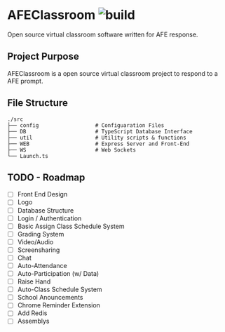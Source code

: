 # AFEClassroom ![build](https://img.shields.io/badge/build-passing-brightgreen.svg?style=flat)
Open source virtual classroom software written for AFE response.

## Project Purpose
AFEClassroom is a open source virtual classroom project to respond to a AFE prompt.

## File Structure
    ./src
    ├── config                  # Configuaration Files
    ├── DB                      # TypeScript Database Interface
    ├── util                    # Utility scripts & functions
    ├── WEB                     # Express Server and Front-End
    ├── WS                      # Web Sockets
    └── Launch.ts

## TODO - Roadmap
- [ ] Front End Design
- [ ] Logo
- [ ] Database Structure
- [ ] Login / Authentication
- [ ] Basic Assign Class Schedule System
- [ ] Grading System
- [ ] Video/Audio
- [ ] Screensharing
- [ ] Chat
- [ ] Auto-Attendance  
- [ ] Auto-Participation (w/ Data)
- [ ] Raise Hand
- [ ] Auto-Class Schedule System
- [ ] School Anouncements 
- [ ] Chrome Reminder Extension
- [ ] Add Redis
- [ ] Assemblys